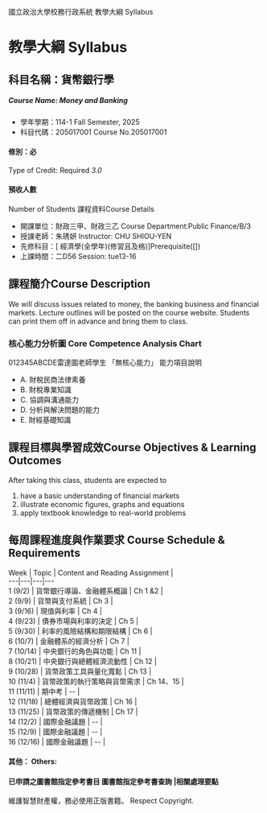 國立政治大學校務行政系統 教學大綱 Syllabus
# 教學大綱 Syllabus
##  科目名稱：貨幣銀行學
#####  Course Name: Money and Banking
  * 學年學期：114-1 Fall Semester, 2025 
  * 科目代碼：205017001 Course No.205017001
#### 修別：必
Type of Credit: Required 
_3.0_
#### 預收人數
Number of Students
課程資料Course Details
  * 開課單位：財政三甲、財政三乙 Course Department:Public Finance/B/3 
  * 授課老師：朱琇妍 Instructor: CHU SHIOU-YEN 
  * 先修科目：[ 經濟學(全學年)(修習且及格)]Prerequisite([])
  * 上課時間：二D56 Session: tue13-16
##  課程簡介Course Description
We will discuss issues related to money, the banking business and financial markets. Lecture outlines will be posted on the course website. Students can print them off in advance and bring them to class. 
###  核心能力分析圖 Core Competence Analysis Chart
012345ABCDE雷達圖老師學生
「無核心能力」 
能力項目說明
  * A. 財稅民商法律素養
  * B. 財稅專業知識
  * C. 協調與溝通能力
  * D. 分析與解決問題的能力
  * E. 財經基礎知識
##  課程目標與學習成效Course Objectives & Learning Outcomes 
After taking this class, students are expected to 
  1. have a basic understanding of financial markets
  2. illustrate economic figures, graphs and equations
  3. apply textbook knowledge to real-world problems
##  每周課程進度與作業要求 Course Schedule & Requirements
Week |  Topic |  Content and Reading Assignment |   
---|---|---|---  
1 (9/2) |  貨幣銀行導論、金融體系概論 |  Ch 1 &2 |   
2 (9/9) |  貨幣與支付系統 |  Ch 3 |   
3 (9/16) |  現值與利率 |  Ch 4 |   
4 (9/23) |  債券市場與利率的決定 |  Ch 5 |   
5 (9/30) |  利率的風險結構和期限結構 |  Ch 6 |   
6 (10/7) |  金融體系的經濟分析 |  Ch 7 |   
7 (10/14) |  中央銀行的角色與功能 |  Ch 11 |   
8 (10/21) |  中央銀行與總體經濟流動性 |  Ch 12 |   
9 (10/28) |  貨幣政策工具與量化寬鬆 |  Ch 13 |   
10 (11/4) |  貨幣政策的執行策略與貨幣需求 |  Ch 14、15 |   
11 (11/11) |  期中考 |  -- |   
12 (11/18) |  總體經濟與貨幣政策 |  Ch 16 |   
13 (11/25) |  貨幣政策的傳遞機制 |  Ch 17 |   
14 (12/2) |  國際金融議題 |  -- |   
15 (12/9) |  國際金融議題 |  -- |   
16 (12/16) |  國際金融議題 |  -- |   
####  其他： Others:
####  已申請之圖書館指定參考書目  圖書館指定參考書查詢 |相關處理要點
維護智慧財產權，務必使用正版書籍。 Respect Copyright.